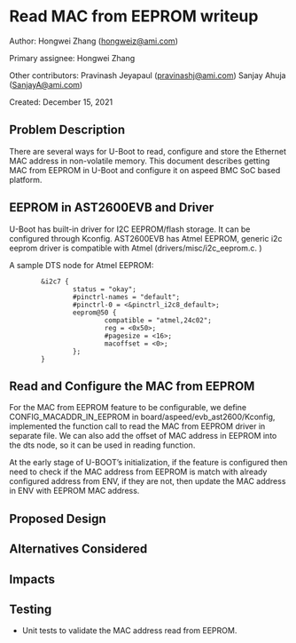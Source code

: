 # Read MAC from EEPROM writeup

Author: Hongwei Zhang (hongweiz@ami.com)

Primary assignee: Hongwei Zhang

Other contributors:
Pravinash Jeyapaul (pravinashj@ami.com)
Sanjay Ahuja (SanjayA@ami.com)

Created: December 15, 2021

## Problem Description

There are several ways for U-Boot to read, configure and store the Ethernet
 MAC address in non-volatile memory. This document describes getting MAC from 
EEPROM in U-Boot and configure it on aspeed BMC SoC based platform.

## EEPROM in  AST2600EVB and Driver

U-Boot has built-in driver for I2C EEPROM/flash storage. It can be configured 
through Kconfig. AST2600EVB has Atmel EEPROM, generic i2c eeprom driver is 
compatible with Atmel   (drivers/misc/i2c_eeprom.c. )

A sample DTS node for Atmel EEPROM:


<span style="font-family:courier new;">

            &i2c7 {
                    status = "okay";
                    #pinctrl-names = "default";
                    #pinctrl-0 = <&pinctrl_i2c8_default>;
                    eeprom@50 {
                            compatible = "atmel,24c02";
                            reg = <0x50>;
                            #pagesize = <16>;
                            macoffset = <0>;
                    };
            }

</span>


## Read and Configure the MAC from EEPROM

For the MAC from EEPROM feature to be configurable, we define 
CONFIG_MACADDR_IN_EEPROM in board/aspeed/evb_ast2600/Kconfig, implemented 
the function call to read the MAC from EEPROM driver in separate file. We can 
also add the offset of MAC address in EEPROM into the dts node, so it can be 
used in reading function.

At the early stage of U-BOOT’s initialization, if the feature is configured 
then need to check if the MAC address from EEPROM is match with already 
configured address from ENV, if they are not, then update the MAC address 
in ENV with EEPROM MAC address.

## Proposed Design


## Alternatives Considered

## Impacts

## Testing
- Unit tests to validate the MAC address read from EEPROM.

